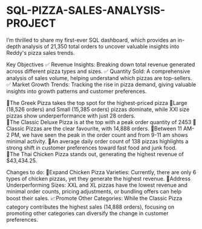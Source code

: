 # SQL-PIZZA-SALES-ANALYSIS-PROJECT
I’m thrilled to share my first-ever SQL dashboard, which provides an in-depth analysis of 
21,350 total orders to uncover valuable insights into Reddy's pizza sales trends.

Key Objectives
✅ Revenue Insights: Breaking down total revenue generated across different pizza types and sizes.
✅ Quantity Sold: A comprehensive analysis of sales volume, helping understand which pizzas are top-sellers.
✅ Market Growth Trends: Tracking the rise in pizza demand, giving valuable insights into growth patterns and customer preferences.



🍕The Greek Pizza takes the top spot for the highest-priced pizza
🍕Large (18,526 orders) and Small (15,385 orders) pizzas dominate, while XXl size pizzas show
  underperformance with just 28 orders.      
🍕The Classic Deluxe Pizza is at the top with a peak order quantity of 2453
🍕Classic Pizzas are the clear favourite, with 14,888 orders.
🍕Between 11 AM-2 PM, we have seen the peak in the order count and from 9-11 am shows minimal
   activity.
🍕An average daily order count of 138 pizzas highlights a strong shift in customer 
  preferences toward fast food and junk food.                                     	
🍕The Thai Chicken Pizza stands out, generating the highest revenue of $43,434.25.

Changes to do:
🍗Expand Chicken Pizza Varieties: Currently, there are only 6 types of chicken pizzas, yet they generate the highest revenue.
🍕Address Underperforming Sizes: XXL and XL pizzas have the lowest revenue and minimal order counts, pricing adjustments, or bundling offers can help boost their sales.
📈Promote Other Categories: While the Classic Pizza category contributes the highest sales (14,888 orders), focusing on promoting other categories can diversify the change in customer preferences.
